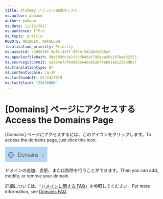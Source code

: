 ```yaml
---
title: Alchemy インライン画像のテスト
ms.author: pebaum
author: pebaum
ms.date: 11/16/2017
ms.audience: ITPro
ms.topic: article
ROBOTS: NOINDEX, NOFOLLOW
localization_priority: Priority
ms.assetid: 28d8036f-9df2-4dff-835b-9424bfe988a2
ms.openlocfilehash: 9de1656e3e1fc3d64daf745eaa56e107bad82253
ms.sourcegitcommit: e2864efcfb493b6e46b662b746661a61232bdba7
ms.translationtype: HT
ms.contentlocale: ja-JP
ms.lasthandoff: 01/24/2019
ms.locfileid: "29476906"
---
```

# <a name="access-the-domains-page"></a><span data-ttu-id="e679a-102">[Domains] ページにアクセスする</span><span class="sxs-lookup"><span data-stu-id="e679a-102">Access the Domains Page</span></span>

<span data-ttu-id="e679a-103">[Domains] ページにアクセスするには、このアイコンをクリックします。</span><span class="sxs-lookup"><span data-stu-id="e679a-103">To access the domains page, just click this icon:</span></span>
  
![[Domains] アイコン](media/e8377292-1d1f-4b45-a91d-05eb2914519c.png)
  
<span data-ttu-id="e679a-105">ドメインの追加、変更、または削除を行うことができます。</span><span class="sxs-lookup"><span data-stu-id="e679a-105">Then you can add, modify, or remove your domain.</span></span>
  
<span data-ttu-id="e679a-106">詳細については、「[ドメインに関する FAQ](https://support.office.com/article/1272bad0-4bd4-4796-8005-67d6fb3afc5a.aspx)」を参照してください。</span><span class="sxs-lookup"><span data-stu-id="e679a-106">For more information, see [Domains FAQ](https://support.office.com/article/1272bad0-4bd4-4796-8005-67d6fb3afc5a.aspx).</span></span>
  

